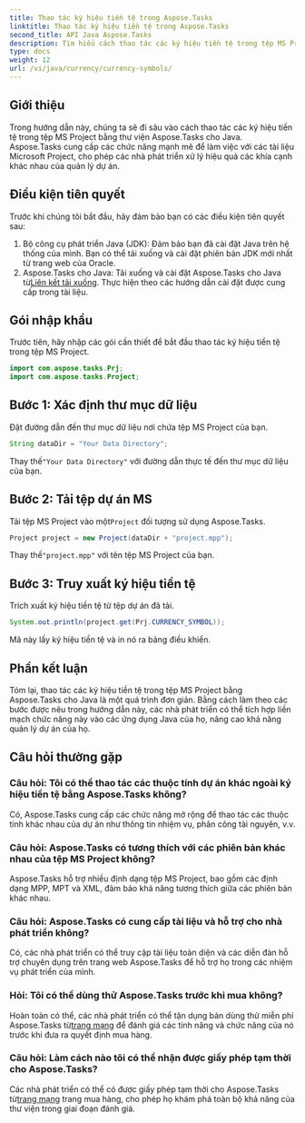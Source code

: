 ```yaml
---
title: Thao tác ký hiệu tiền tệ trong Aspose.Tasks
linktitle: Thao tác ký hiệu tiền tệ trong Aspose.Tasks
second_title: API Java Aspose.Tasks
description: Tìm hiểu cách thao tác các ký hiệu tiền tệ trong tệp MS Project bằng Aspose.Tasks cho Java. Các bước đơn giản để quản lý dự án hiệu quả
type: docs
weight: 12
url: /vi/java/currency/currency-symbols/
---
```

## Giới thiệu
Trong hướng dẫn này, chúng ta sẽ đi sâu vào cách thao tác các ký hiệu tiền tệ trong tệp MS Project bằng thư viện Aspose.Tasks cho Java. Aspose.Tasks cung cấp các chức năng mạnh mẽ để làm việc với các tài liệu Microsoft Project, cho phép các nhà phát triển xử lý hiệu quả các khía cạnh khác nhau của quản lý dự án.
## Điều kiện tiên quyết
Trước khi chúng tôi bắt đầu, hãy đảm bảo bạn có các điều kiện tiên quyết sau:
1. Bộ công cụ phát triển Java (JDK): Đảm bảo bạn đã cài đặt Java trên hệ thống của mình. Bạn có thể tải xuống và cài đặt phiên bản JDK mới nhất từ trang web của Oracle.
2.  Aspose.Tasks cho Java: Tải xuống và cài đặt Aspose.Tasks cho Java từ[Liên kết tải xuống](https://releases.aspose.com/tasks/java/). Thực hiện theo các hướng dẫn cài đặt được cung cấp trong tài liệu.

## Gói nhập khẩu
Trước tiên, hãy nhập các gói cần thiết để bắt đầu thao tác ký hiệu tiền tệ trong tệp MS Project.
```java
import com.aspose.tasks.Prj;
import com.aspose.tasks.Project;
```

## Bước 1: Xác định thư mục dữ liệu
Đặt đường dẫn đến thư mục dữ liệu nơi chứa tệp MS Project của bạn.
```java
String dataDir = "Your Data Directory";
```
 Thay thế`"Your Data Directory"` với đường dẫn thực tế đến thư mục dữ liệu của bạn.
## Bước 2: Tải tệp dự án MS
 Tải tệp MS Project vào một`Project` đối tượng sử dụng Aspose.Tasks.
```java
Project project = new Project(dataDir + "project.mpp");
```
 Thay thế`"project.mpp"` với tên tệp MS Project của bạn.
## Bước 3: Truy xuất ký hiệu tiền tệ
Trích xuất ký hiệu tiền tệ từ tệp dự án đã tải.
```java
System.out.println(project.get(Prj.CURRENCY_SYMBOL));
```
Mã này lấy ký hiệu tiền tệ và in nó ra bảng điều khiển.

## Phần kết luận
Tóm lại, thao tác các ký hiệu tiền tệ trong tệp MS Project bằng Aspose.Tasks cho Java là một quá trình đơn giản. Bằng cách làm theo các bước được nêu trong hướng dẫn này, các nhà phát triển có thể tích hợp liền mạch chức năng này vào các ứng dụng Java của họ, nâng cao khả năng quản lý dự án của họ.
## Câu hỏi thường gặp
### Câu hỏi: Tôi có thể thao tác các thuộc tính dự án khác ngoài ký hiệu tiền tệ bằng Aspose.Tasks không?
Có, Aspose.Tasks cung cấp các chức năng mở rộng để thao tác các thuộc tính khác nhau của dự án như thông tin nhiệm vụ, phân công tài nguyên, v.v.
### Câu hỏi: Aspose.Tasks có tương thích với các phiên bản khác nhau của tệp MS Project không?
Aspose.Tasks hỗ trợ nhiều định dạng tệp MS Project, bao gồm các định dạng MPP, MPT và XML, đảm bảo khả năng tương thích giữa các phiên bản khác nhau.
### Câu hỏi: Aspose.Tasks có cung cấp tài liệu và hỗ trợ cho nhà phát triển không?
Có, các nhà phát triển có thể truy cập tài liệu toàn diện và các diễn đàn hỗ trợ chuyên dụng trên trang web Aspose.Tasks để hỗ trợ họ trong các nhiệm vụ phát triển của mình.
### Hỏi: Tôi có thể dùng thử Aspose.Tasks trước khi mua không?
 Hoàn toàn có thể, các nhà phát triển có thể tận dụng bản dùng thử miễn phí Aspose.Tasks từ[trang mạng](https://purchase.aspose.com/buy) để đánh giá các tính năng và chức năng của nó trước khi đưa ra quyết định mua hàng.
### Câu hỏi: Làm cách nào tôi có thể nhận được giấy phép tạm thời cho Aspose.Tasks?
 Các nhà phát triển có thể có được giấy phép tạm thời cho Aspose.Tasks từ[trang mạng](https://purchase.aspose.com/temporary-license/) trang mua hàng, cho phép họ khám phá toàn bộ khả năng của thư viện trong giai đoạn đánh giá.